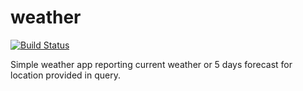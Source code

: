 # weather
[![Build Status](https://travis-ci.org/khodzha/weather.svg?branch=master)](https://travis-ci.org/khodzha/weather)

Simple weather app reporting current weather or 5 days forecast for location provided in query.
